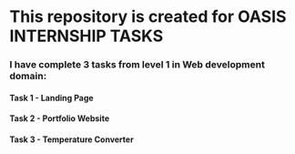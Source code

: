# This repository is created for OASIS INTERNSHIP TASKS
### I have complete 3 tasks from level 1 in Web development domain:
#### Task 1 - Landing Page
#### Task 2 - Portfolio Website
#### Task 3 - Temperature Converter
